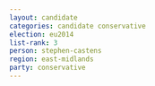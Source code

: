 ```yaml
---
layout: candidate
categories: candidate conservative
election: eu2014
list-rank: 3
person: stephen-castens
region: east-midlands
party: conservative
---
```

